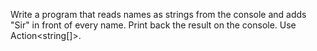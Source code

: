 Write a program that reads names as strings from the console and adds "Sir" in front of every name. Print back the
result on the console. Use Action<string[]>.
